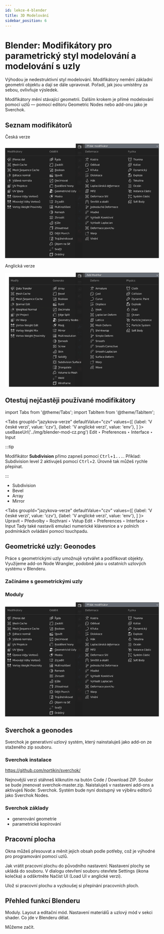 ```yaml
---
id: lekce-4-blender
title: 3D Modelování
sidebar_position: 6
---
```


# Blender: Modifikátory pro parametrický styl modelování a modelování s uzly
Výhodou je nedestruktivní styl modelování. Modifikátory nemění základní geometrii objektu a dají se dále upravovat. Pořadí, jak jsou umístěny za sebou, ovlivňuje výsledek.

Modifikátory mění stávající geometrii. Dalším krokem je přímé modelování pomocí uzlů — pomocí editoru Geometric Nodes nebo add-onu jako je Sverchok.

## Seznam modifikátorů
Česká verze

![image](../img/blender-mod-cz.png)

Anglická verze

![image](../img/blender-mod-en.png)

## Otestuj nejčastěji používané modifikátory

import Tabs from '@theme/Tabs';
import TabItem from '@theme/TabItem';

<Tabs
  groupId="jazykova-verze"
  defaultValue="czv"
  values={[
    {label: 'V české verzi', value: 'czv'},
    {label: 'V anglické verzi', value: 'env'},
  ]
}>
<TabItem value="czv">
useBaseUrl('../img/blender-mod-cz.png')
</TabItem>
<TabItem value="env">Edit ‣ Preferences ‣ Interface ‣ Input</TabItem>
</Tabs>


:::tip

 Modifikátor **Subdivision** přímo zapneš pomocí <kbd>Ctrl</kbd>+<kbd>1...</kbd>. Příklad: Subdivision level 2 aktivuješ pomocí <kbd>Ctrl</kbd>+<kbd>2</kbd>. Úrovně tak můžeš rychle přepínat.

:::

- Subdivision
- Bevel
- Array
- Mirror


<Tabs
  groupId="jazykova-verze"
  defaultValue="czv"
  values={[
    {label: 'V české verzi', value: 'czv'},
    {label: 'V anglické verzi', value: 'env'},
  ]
}>
<TabItem value="czv">Upravit ‣ Předvolby ‣ Rozhraní ‣ Vstup</TabItem>
<TabItem value="env">Edit ‣ Preferences ‣ Interface ‣ Input</TabItem>
</Tabs>
Tady také nastavíš emulaci numerické klávesnice a v polních podmínkách ovládání pomocí touchpadu.

## Geometrické uzly: Geonodes
Práce s geometrickými uzly umožnujě vytvářet a podifikovat objekty. Využijeme add-on Node Wrangler, podobně jako u ostatních uzlových systému v Blenderu.

### Začínáme s geometrickými uzly
### Moduly
![image](../img/blender-mod-cz.png)

## Sverchok a geonodes
Sverchok je generativní uzlový systém, který nainstaluješ jako add-on ze staženého zip souboru.

### Sverchok instalace

https://github.com/nortikin/sverchok/

Nejnovější verzi stáhneš kliknutím na butón Code / Download ZIP. Soubor se bude jmenovat sverchok-master.zip. Naistaluješ v nastavení add-ons a aktivuješ Node: Sverchok. Systém bude nyní dostupný ve výběru editorů jako Sverchok Nodes.

### Sverchok základy
- generování geometrie
- parametrické kopírování

## Pracovní plocha
Okna můžeš přesouvat a měnit jejich obsah podle potřeby, což je výhodné pro programování pomocí uzlů.

Jak vrátit pracovní plochu do původního nastavení: Nastavení plochy se ukládá do souboru. V dialogu  otevření souboru otevřete Settings (ikona kolečka) a odškrtněte Načíst UI (Load UI v anglické verzi).


Ulož si pracovní plochu a vyzkoušej si přepínání pracovních ploch.

## Přehled funkcí Blenderu
Moduly. Layout a editační mód. Nastavení materiálů a uzlový mód v sekci shader.
Co jde v Blenderu dělat.

Můžeme začít.
